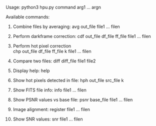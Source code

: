 Usage:
	python3 hpu.py command arg1 ... argn

Available commands:
  1. Combine files by averaging:
     avg out_file file1 ... filen	
	
  2. Perform darkframe correction:
     cdf out_file df_file ff_file file1 ... filen
     
  3. Perform hot pixel correction	
     chp out_file df_file ff_file k file1 ... filen
     
  4. Compare two files:
     diff diff_file file1 file2
     
  5. Display help:
     help
     
  6. Show hot pixels detected in file:
     hph out_file src_file k
     
  7. Show FITS file info:
     info file1 ... filen
     
  8. Show PSNR values vs base file:
     psnr base_file file1 ... filen

  9. Image alignment:
     register file1 ... filen
     
  10. Show SNR values:
      snr file1 ... filen

